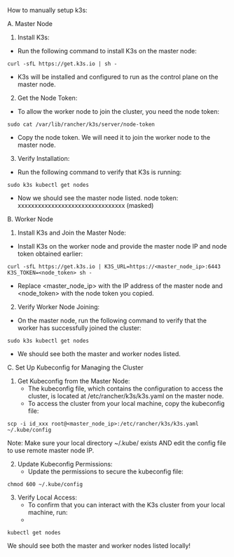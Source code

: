 How to manually setup k3s:

A. Master Node

1. Install K3s:
- Run the following command to install K3s on the master node:

```
curl -sfL https://get.k3s.io | sh -
```

- K3s will be installed and configured to run as the control plane on the master node.

2. Get the Node Token:
- To allow the worker node to join the cluster, you need the node token:

```
sudo cat /var/lib/rancher/k3s/server/node-token
```
- Copy the node token. We will need it to join the worker node to the master node.

3. Verify Installation:
- Run the following command to verify that K3s is running:

```
sudo k3s kubectl get nodes
```

- Now we should see the master node listed.
node token: xxxxxxxxxxxxxxxxxxxxxxxxxxxxxxxx (masked)



B. Worker Node

1. Install K3s and Join the Master Node:
- Install K3s on the worker node and provide the master node IP and node token obtained earlier:

```
curl -sfL https://get.k3s.io | K3S_URL=https://<master_node_ip>:6443 K3S_TOKEN=<node_token> sh -

```

- Replace <master_node_ip> with the IP address of the master node and <node_token> with the node token you copied.

2. Verify Worker Node Joining:
- On the master node, run the following command to verify that the worker has successfully joined the cluster:

```
sudo k3s kubectl get nodes
```

- We should see both the master and worker nodes listed.



C. Set Up Kubeconfig for Managing the Cluster

1. Get Kubeconfig from the Master Node:
	- The kubeconfig file, which contains the configuration to access the cluster, is located at /etc/rancher/k3s/k3s.yaml on the master node.
	- To access the cluster from your local machine, copy the kubeconfig file:
	
```
scp -i id_xxx root@<master_node_ip>:/etc/rancher/k3s/k3s.yaml ~/.kube/config

```

Note: Make sure your local directory ~/.kube/ exists AND edit the config file to use remote master node IP. 

2. Update Kubeconfig Permissions:
	- Update the permissions to secure the kubeconfig file:
```
chmod 600 ~/.kube/config

```

3. Verify Local Access:
	- To confirm that you can interact with the K3s cluster from your local machine, run:
	- 
```
kubectl get nodes

```


We should see both the master and worker nodes listed locally!

